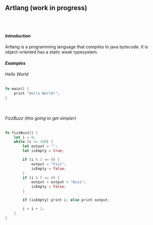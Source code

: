 ## Artlang (work in progress)

<br>
<br>

#### _Introduction_
Artlang is a programming language that compiles to 
java bytecode. It is object-oriented has a static weak typesystem.

#### _Examples_
###### Hello World
```rust
fn main() {
    print "Hello World!";
}
```

<br>

###### FizzBuzz (this going to get simpler)
```rust
fn fizzBuzz() {
    let i = 0;
    while (i <= 100) {
        let output = "";
        let isEmpty = true;

        if (i % 3 == 0) {
            output = "Fizz";
            isEmpty = false;
        }
        if (i % 5 == 0) {
            output = output + "Buzz";
            isEmpty = false;
        }

        if (isEmpty) print i; else print output;

        i = i + 1;
    }
}
```
